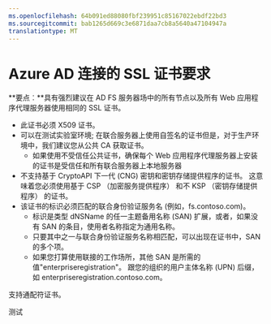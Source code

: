 ```yaml
---
ms.openlocfilehash: 64b091ed88080fbf239951c85167022ebdf22bd3
ms.sourcegitcommit: bab1265d669c3e6871daa7cb8a5640a47104947a
translationtype: MT
---
```

<properties 
    pageTitle="Azure AD 连接的 SSL 证书要求" 
    description="使用 AD FS Azure AD 连接的 SSL 证书要求。" 
    services="active-directory" 
    documentationCenter="" 
    authors="billmath" 
    manager="stevenpo" 
    editor="curtand"/>

<tags 
    ms.service="active-directory" 
    ms.workload="identity" 
    ms.tgt_pltfrm="na" 
    ms.devlang="na" 
    ms.topic="article" 
    ms.date="08/24/2015" 
    ms.author="billmath"/>

# Azure AD 连接的 SSL 证书要求

**要点︰**具有强烈建议在 AD FS 服务器场中的所有节点以及所有 Web 应用程序代理服务器使用相同的 SSL 证书。 

- 此证书必须 X509 证书。 
- 可以在测试实验室环境; 在联合服务器上使用自签名的证书但是，对于生产环境中，我们建议您从公共 CA 获取证书。 
    - 如果使用不受信任公共证书，确保每个 Web 应用程序代理服务器上安装的证书是受信任和所有联合服务器上本地服务器 
- 不支持基于 CryptoAPI 下一代 (CNG) 密钥和密钥存储提供程序的证书。  这意味着您必须使用基于 CSP （加密服务提供程序） 和不 KSP （密钥存储提供程序） 的证书。 
- 该证书的标识必须匹配的联合身份验证服务名 (例如，fs.contoso.com)。 
    - 标识是类型 dNSName 的任一主题备用名称 (SAN) 扩展，或者，如果没有 SAN 的条目，使用者名称指定为通用名称。  
    - 只要其中之一与联合身份验证服务名称相匹配，可以出现在证书中，SAN 的多个项。 
    - 如果您打算使用联接的工作场所，其他 SAN 是所需的值"enterpriseregistration"。 跟您的组织的用户主体名称 (UPN) 后缀，如 enterpriseregistration.contoso.com。 

支持通配符证书。  
 
测试
